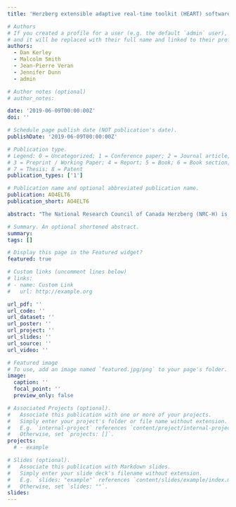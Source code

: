 ```yaml
---
title: 'Herzberg extensible adaptive real-time toolkit (HEART) software architecture'

# Authors
# If you created a profile for a user (e.g. the default `admin` user), write the username (folder name) here
# and it will be replaced with their full name and linked to their profile.
authors:
  - Dan Kerley
  - Malcolm Smith
  - Jean-Pierre Veran
  - Jennifer Dunn
  - admin

# Author notes (optional)
# author_notes:

date: '2019-06-09T00:00:00Z'
doi: ''

# Schedule page publish date (NOT publication's date).
publishDate: '2019-06-09T00:00:00Z'

# Publication type.
# Legend: 0 = Uncategorized; 1 = Conference paper; 2 = Journal article;
# 3 = Preprint / Working Paper; 4 = Report; 5 = Book; 6 = Book section;
# 7 = Thesis; 8 = Patent
publication_types: ['1']

# Publication name and optional abbreviated publication name.
publication: AO4ELT6
publication_short: AO4ELT6

abstract: "The National Research Council of Canada Herzberg (NRC-H) is developing the Herzberg Extensible Adaptive Real-time Toolkit (HEART) for the next generation of Adaptive Optics (AO) systems. HEART is a distributed and scalable software framework that includes a collection of libraries, tools and other software that can be assembled to construct a wide variety of real-time AO control systems. HEART is currently under development, implemented in C/C++, and is intended to run on off-the-shelf CPUs; HEART has evolved from the NRC-H design of the Narrow Field Infrared Adaptive Optics System (NFIRAOS) Real Time Controller (RTC) for the Thirty Meter Telescope (TMT), which passed its final design review. HEART is principally designed for Laser Guide Star (LGS) Multi-Conjugate Adaptive Optics (MCAO), however the modular architecture of HEART lends itself to be restructured for different forms of AO systems, such as: Single Conjugate Adaptive Optics (SCAO), Laser Tomography Adaptive Optics (LTAO), Ground Layer Adaptive Optics (GLAO), and Multi-Object Adaptive Optics (MOAO). The primary goal of HEART is to reduce the development time and cost of next generation AO control systems, while providing more reliable and robust control software that minimizes maintenance effort and promotes code reusability."

# Summary. An optional shortened abstract.
summary:
tags: []

# Display this page in the Featured widget?
featured: true

# Custom links (uncomment lines below)
# links:
# - name: Custom Link
#   url: http://example.org

url_pdf: ''
url_code: ''
url_dataset: ''
url_poster: ''
url_project: ''
url_slides: ''
url_source: ''
url_video: ''

# Featured image
# To use, add an image named `featured.jpg/png` to your page's folder.
image:
  caption: ''
  focal_point: ''
  preview_only: false

# Associated Projects (optional).
#   Associate this publication with one or more of your projects.
#   Simply enter your project's folder or file name without extension.
#   E.g. `internal-project` references `content/project/internal-project/index.md`.
#   Otherwise, set `projects: []`.
projects:
  # - example

# Slides (optional).
#   Associate this publication with Markdown slides.
#   Simply enter your slide deck's filename without extension.
#   E.g. `slides: "example"` references `content/slides/example/index.md`.
#   Otherwise, set `slides: ""`.
slides:
---
```

<!-- 
{{% callout note %}}
Click the _Cite_ button above to demo the feature to enable visitors to import publication metadata into their reference management software.
{{% /callout %}}

{{% callout note %}}
Create your slides in Markdown - click the _Slides_ button to check out the example.
{{% /callout %}}

Supplementary notes can be added here, including [code, math, and images](https://wowchemy.com/docs/writing-markdown-latex/). -->
